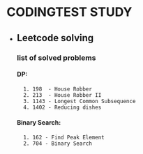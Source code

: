 # CODINGTEST STUDY
- ## Leetcode solving

    ### list of solved problems 

    #### DP:
        1. 198  - House Robber
        2. 213  - House Robber II
        3. 1143 - Longest Common Subsequence
        4. 1402 - Reducing dishes
    
    #### Binary Search:
        1. 162 - Find Peak Element
        2. 704 - Binary Search